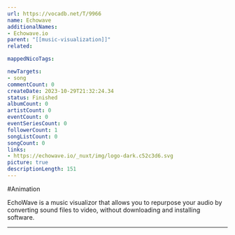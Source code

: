 ```yaml
---
url: https://vocadb.net/T/9966
name: Echowave
additionalNames: 
- Echowave.io
parent: "[[music-visualization]]"
related:

mappedNicoTags:

newTargets:
- song
commentCount: 0
createDate: 2023-10-29T21:32:24.34
status: Finished
albumCount: 0
artistCount: 0
eventCount: 0
eventSeriesCount: 0
followerCount: 1
songListCount: 0
songCount: 0
links: 
- https://echowave.io/_nuxt/img/logo-dark.c52c3d6.svg
picture: true
descriptionLength: 151
---
```


#Animation

EchoWave is a music visualizor that allows you to repurpose your audio by converting sound files to video, without downloading and installing software.

---

